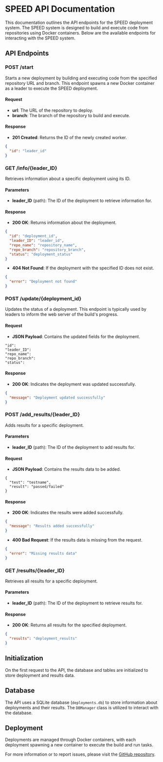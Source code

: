 ﻿# SPEED API Documentation


This documentation outlines the API endpoints for the SPEED deployment system. The SPEED system is designed to build and execute code from repositories using Docker containers. Below are the available endpoints for interacting with the SPEED system.


## API Endpoints


### POST /start


Starts a new deployment by building and executing code from the specified repository URL and branch. This endpoint spawns a new Docker container as a leader to execute the SPEED deployment.


#### Request


- **url**: The URL of the repository to deploy.
- **branch**: The branch of the repository to build and execute.


#### Response


- **201 Created**: Returns the ID of the newly created worker.


```json
{
  "id": "leader_id"
}
```


### GET /info/{leader_ID}


Retrieves information about a specific deployment using its ID.


#### Parameters


- **leader_ID** (path): The ID of the deployment to retrieve information for.


#### Response


- **200 OK**: Returns information about the deployment.


```json
{
  "id": "deployment_id",
  "leader_ID": "leader_id",
  "repo_name": "repository_name",
  "repo_branch": "repository_branch",
  "status": "deployment_status"
}
```


- **404 Not Found**: If the deployment with the specified ID does not exist.


```json
{
  "error": "Deployment not found"
}
```


### POST /update/{deployment_id}


Updates the status of a deployment. This endpoint is typically used by leaders to inform the web server of the build's progress.


#### Request


- **JSON Payload**: Contains the updated fields for the deployment.
```
"id":
"leader_ID":
"repo_name":
"repo_branch":
"status":
```


#### Response


- **200 OK**: Indicates the deployment was updated successfully.


```json
{
  "message": "Deployment updated successfully"
}
```


### POST /add_results/{leader_ID}


Adds results for a specific deployment.


#### Parameters


- **leader_ID** (path): The ID of the deployment to add results for.


#### Request


- **JSON Payload**: Contains the results data to be added.
```
{
  "test": "testname",
  "result": "passed/failed"
}
```

#### Response


- **200 OK**: Indicates the results were added successfully.


```json
{
  "message": "Results added successfully"
}
```


- **400 Bad Request**: If the results data is missing from the request.


```json
{
  "error": "Missing results data"
}
```


### GET /results/{leader_ID}


Retrieves all results for a specific deployment.


#### Parameters


- **leader_ID** (path): The ID of the deployment to retrieve results for.


#### Response


- **200 OK**: Returns all results for the specified deployment.


```json
{
  "results": "deployment_results"
}
```


## Initialization


On the first request to the API, the database and tables are initialized to store deployment and results data.


## Database


The API uses a SQLite database (`deployments.db`) to store information about deployments and their results. The `DBManager` class is utilized to interact with the database.


## Deployment


Deployments are managed through Docker containers, with each deployment spawning a new container to execute the build and run tasks.


For more information or to report issues, please visit the [GitHub repository](https://github.com/jakejack13/SPEED).